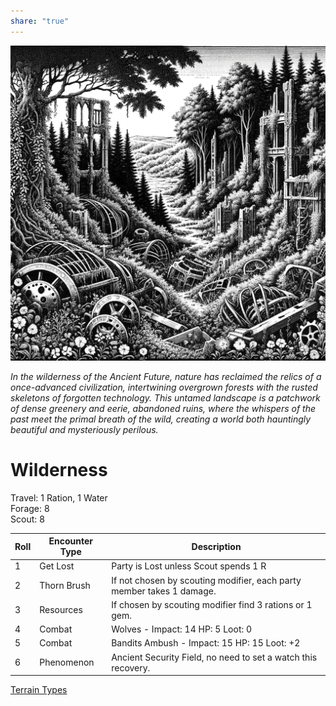 ```yaml
---  
share: "true"  
---  
```

  
  
![Pasted image 20240126175236](./Pasted%20image%2020240126175236.png)  
  
*In the wilderness of the Ancient Future, nature has reclaimed the relics of a once-advanced civilization, intertwining overgrown forests with the rusted skeletons of forgotten technology. This untamed landscape is a patchwork of dense greenery and eerie, abandoned ruins, where the whispers of the past meet the primal breath of the wild, creating a world both hauntingly beautiful and mysteriously perilous.*  
  
# Wilderness  
  
Travel: 1 Ration, 1 Water  
Forage: 8  
Scout: 8  
  
| Roll | Encounter Type | Description |  
| ---- | ---- | ---- |  
| 1 | Get Lost | Party is Lost unless Scout spends 1 R |  
| 2 | Thorn Brush | If not chosen by scouting modifier, each party member takes 1 damage. |  
| 3 | Resources | If chosen by scouting modifier find 3 rations or 1 gem. |  
| 4 | Combat | Wolves - Impact: 14 HP: 5 Loot: 0 |  
| 5 | Combat | Bandits Ambush - Impact: 15 HP: 15 Loot: +2 |  
| 6 | Phenomenon | Ancient Security Field, no need to set a watch this recovery. |  
  
[Terrain Types](./Terrain%20Types.html)